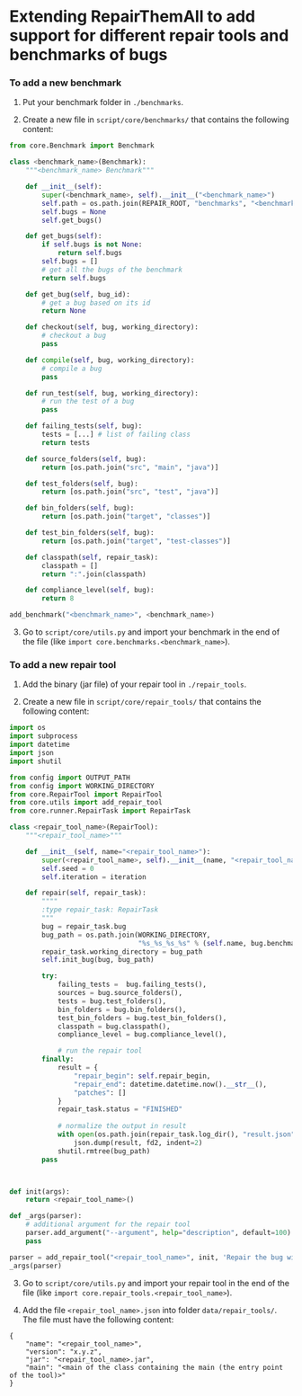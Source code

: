 # Extending RepairThemAll to add support for different repair tools and benchmarks of bugs 

### To add a new benchmark

1. Put your benchmark folder in `./benchmarks`.

2. Create a new file in `script/core/benchmarks/` that contains the following content:

```py
from core.Benchmark import Benchmark

class <benchmark_name>(Benchmark):
    """<benchmark_name> Benchmark"""

    def __init__(self):
        super(<benchmark_name>, self).__init__("<benchmark_name>")
        self.path = os.path.join(REPAIR_ROOT, "benchmarks", "<benchmark_name>")
        self.bugs = None
        self.get_bugs()

    def get_bugs(self):
        if self.bugs is not None:
            return self.bugs
        self.bugs = []
        # get all the bugs of the benchmark
        return self.bugs

    def get_bug(self, bug_id):
        # get a bug based on its id
        return None

    def checkout(self, bug, working_directory):
        # checkout a bug
        pass

    def compile(self, bug, working_directory):
        # compile a bug
        pass

    def run_test(self, bug, working_directory):
        # run the test of a bug
        pass

    def failing_tests(self, bug):
        tests = [...] # list of failing class
        return tests

    def source_folders(self, bug):
        return [os.path.join("src", "main", "java")]

    def test_folders(self, bug):
        return [os.path.join("src", "test", "java")]

    def bin_folders(self, bug):
        return [os.path.join("target", "classes")]

    def test_bin_folders(self, bug):
        return [os.path.join("target", "test-classes")]

    def classpath(self, repair_task):
        classpath = []
        return ":".join(classpath)

    def compliance_level(self, bug):
        return 8

add_benchmark("<benchmark_name>", <benchmark_name>)
```

3. Go to `script/core/utils.py` and import your benchmark in the end of the file (like `import core.benchmarks.<benchmark_name>`).

### To add a new repair tool

1. Add the binary (jar file) of your repair tool in `./repair_tools`.

2. Create a new file in `script/core/repair_tools/` that contains the following content:

```py
import os
import subprocess
import datetime
import json
import shutil

from config import OUTPUT_PATH
from config import WORKING_DIRECTORY
from core.RepairTool import RepairTool
from core.utils import add_repair_tool
from core.runner.RepairTask import RepairTask

class <repair_tool_name>(RepairTool):
    """<repair_tool_name>"""

    def __init__(self, name="<repair_tool_name>"):
        super(<repair_tool_name>, self).__init__(name, "<repair_tool_name>")
        self.seed = 0
        self.iteration = iteration

    def repair(self, repair_task):
        """"
        :type repair_task: RepairTask
        """
        bug = repair_task.bug
        bug_path = os.path.join(WORKING_DIRECTORY,
                                "%s_%s_%s_%s" % (self.name, bug.benchmark.name, bug.project, bug.bug_id))
        repair_task.working_directory = bug_path
        self.init_bug(bug, bug_path)

        try:
            failing_tests =  bug.failing_tests(),
            sources = bug.source_folders(),
            tests = bug.test_folders(),
            bin_folders = bug.bin_folders(),
            test_bin_folders = bug.test_bin_folders(),
            classpath = bug.classpath(),
            compliance_level = bug.compliance_level(),

            # run the repair tool
        finally:
            result = {
                "repair_begin": self.repair_begin,
                "repair_end": datetime.datetime.now().__str__(),
                "patches": []
            }
            repair_task.status = "FINISHED"
            
            # normalize the output in result
            with open(os.path.join(repair_task.log_dir(), "result.json"), "w+") as fd2:
                json.dump(result, fd2, indent=2)
            shutil.rmtree(bug_path)
        pass



def init(args):
    return <repair_tool_name>()

def _args(parser):
    # additional argument for the repair tool
    parser.add_argument("--argument", help="description", default=100)
    pass

parser = add_repair_tool("<repair_tool_name>", init, 'Repair the bug with <repair_tool_name>')
_args(parser)
```

3. Go to `script/core/utils.py` and import your repair tool in the end of the file (like `import core.repair_tools.<repair_tool_name>`).

4. Add the file `<repair_tool_name>.json` into folder `data/repair_tools/`.
The file must have the following content:

```
{
	"name": "<repair_tool_name>",
	"version": "x.y.z",
	"jar": "<repair_tool_name>.jar",
	"main": "<main of the class containing the main (the entry point of the tool)>"
}

```

